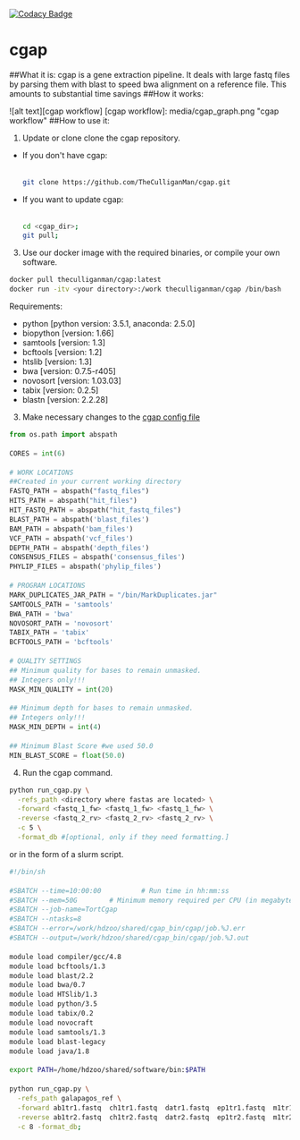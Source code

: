 [![Codacy Badge](https://api.codacy.com/project/badge/Grade/1b52bcb34a74497fa04336c3234b8321)](https://www.codacy.com/app/rrculligan/cgap?utm_source=github.com&amp;utm_medium=referral&amp;utm_content=TheCulliganMan/cgap&amp;utm_campaign=Badge_Grade)
# cgap
##What it is:
cgap is a gene extraction pipeline.  It deals with large fastq files by parsing
them with blast to speed bwa alignment on a reference file.  This amounts to
substantial time savings
##How it works:

![alt text][cgap workflow]
[cgap workflow]: media/cgap_graph.png "cgap workflow"
##How to use it:
1. Update or clone clone the cgap repository.
  * If you don't have cgap:

    ```bash

    git clone https://github.com/TheCulliganMan/cgap.git

    ```

  * If you want to update cgap:

    ```bash

    cd <cgap_dir>;
    git pull;

    ```
3. Use our docker image with the required binaries, or compile your own software.

  ```bash
  docker pull theculliganman/cgap:latest
  docker run -itv <your directory>:/work theculliganman/cgap /bin/bash
  ```
  Requirements:
  * python [python version: 3.5.1, anaconda: 2.5.0]
  * biopython [version: 1.66]
  * samtools [version: 1.3]
  * bcftools [version: 1.2]
  * htslib [version: 1.3]
  * bwa [version: 0.7.5-r405]
  * novosort [version: 1.03.03]
  * tabix [version: 0.2.5]
  * blastn [version: 2.2.28]

3. Make necessary changes to the [cgap config file](cgap/config.py)
```python
from os.path import abspath

CORES = int(6)

# WORK LOCATIONS
##Created in your current working directory
FASTQ_PATH = abspath("fastq_files")
HITS_PATH = abspath("hit_files")
HIT_FASTQ_PATH = abspath("hit_fastq_files")
BLAST_PATH = abspath('blast_files')
BAM_PATH = abspath('bam_files')
VCF_PATH = abspath('vcf_files')
DEPTH_PATH = abspath('depth_files')
CONSENSUS_FILES = abspath('consensus_files')
PHYLIP_FILES = abspath('phylip_files')

# PROGRAM LOCATIONS
MARK_DUPLICATES_JAR_PATH = "/bin/MarkDuplicates.jar"
SAMTOOLS_PATH = 'samtools'
BWA_PATH = 'bwa'
NOVOSORT_PATH = 'novosort'
TABIX_PATH = 'tabix'
BCFTOOLS_PATH = 'bcftools'

# QUALITY SETTINGS
## Minimum quality for bases to remain unmasked.
## Integers only!!!
MASK_MIN_QUALITY = int(20)

## Minimum depth for bases to remain unmasked.
## Integers only!!!
MASK_MIN_DEPTH = int(4)

## Minimum Blast Score #we used 50.0
MIN_BLAST_SCORE = float(50.0)
```

4. Run the cgap command.

  ```bash
  python run_cgap.py \
    -refs_path <directory where fastas are located> \
    -forward <fastq_1_fw> <fastq_1_fw> <fastq_1_fw> \
    -reverse <fastq_2_rv> <fastq_2_rv> <fastq_2_rv> \
    -c 5 \
    -format_db #[optional, only if they need formatting.]
  ```
  
  or in the form of a slurm script.

  ```bash
  #!/bin/sh

  #SBATCH --time=10:00:00          # Run time in hh:mm:ss
  #SBATCH --mem=50G        # Minimum memory required per CPU (in megabytes)
  #SBATCH --job-name=TortCgap
  #SBATCH --ntasks=8
  #SBATCH --error=/work/hdzoo/shared/cgap_bin/cgap/job.%J.err
  #SBATCH --output=/work/hdzoo/shared/cgap_bin/cgap/job.%J.out

  module load compiler/gcc/4.8
  module load bcftools/1.3
  module load blast/2.2
  module load bwa/0.7
  module load HTSlib/1.3
  module load python/3.5
  module load tabix/0.2
  module load novocraft
  module load samtools/1.3
  module load blast-legacy
  module load java/1.8

  export PATH=/home/hdzoo/shared/software/bin:$PATH

  python run_cgap.py \
    -refs_path galapagos_ref \
    -forward ab1tr1.fastq  ch1tr1.fastq  datr1.fastq  ep1tr1.fastq  m1tr1.fastq  p2tr1.fastq  va2tr1.fastq \
    -reverse ab1tr2.fastq  ch1tr2.fastq  datr2.fastq  ep1tr2.fastq  m1tr2.fastq  p2tr2.fastq  va2tr2.fastq \
    -c 8 -format_db;
  ```
